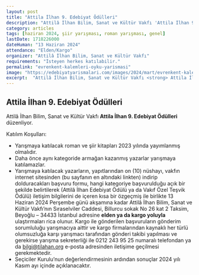 ```yaml
---
layout: post
title: "Attila İlhan 9. Edebiyat Ödülleri"
description: "Attilâ İlhan Bilim, Sanat ve Kültür Vakfı 'Attila İlhan 9. Edebiyat Ödülleri' düzenliyor."
category: articles
tags: [haziran 2024, şiir yarışması, roman yarışması, genel]
lastDate: 1718226000
dateHuman: "13 Haziran 2024"
attendance: "Elden/Kargo"
organizer: "Attilâ İlhan Bilim, Sanat ve Kültür Vakfı"
requirements: "İsteyen herkes katılabilir."
permalink: "evrenkent-kalemleri-oyku-yarismasi"
image: "https://edebiyatyarismalari.com/images/2024/mart/evrenkent-kalemleri-oyku-yarismasi.jpg"
excerpt:  "Attilâ İlhan Bilim, Sanat ve Kültür Vakfı <strong> Attila İlhan 9. Edebiyat Ödülleri </strong> düzenliyor."
---
```


## Attila İlhan 9. Edebiyat Ödülleri
Attilâ İlhan Bilim, Sanat ve Kültür Vakfı **Attila İlhan 9. Edebiyat Ödülleri** düzenliyor.  

Katılım Koşulları:
- Yarışmaya katılacak roman ve şiir kitapları 2023 yılında yayımlanmış olmalıdır.
- Daha önce aynı kategoride armağan kazanmış yazarlar yarışmaya katılamazlar.
- Yarışmaya katılacak yazarların, yapıtlarından on (10) nüshayı, vakfın internet sitesinden (bu sayfanın en altındaki linkten) indirip dolduracakları başvuru formu, hangi kategoriye başvurulduğu açık bir şekilde belirtilerek (Attilâ İlhan Edebiyat Ödülü ya da Vakıf Özel Teşvik Ödülü) iletişim bilgilerini de içeren kısa bir özgeçmiş ile birlikte 13 Haziran 2024 Perşembe günü akşamına kadar Attilâ İlhan Bilim, Sanat ve Kültür Vakfı’nın Sıraselviler Caddesi, Billurcu sokak No 26 kat 2 Taksim, Beyoğlu – 34433 İstanbul adresine **elden ya da kargo yoluyla** ulaştırmaları rica olunur. Kargo ile gönderilen başvuruların gönderim sorumluluğu yarışmacıya aittir ve kargo firmalarından kaynaklı her türlü olumsuzluğa karşı yarışmacı tarafından gönderi takibi yapılması ve gerekirse yarışma sekreterliği ile 0212 243 95 25 numaralı telefondan ya da bilgi@tilahan.org e-posta adresinden iletişime geçilmesi gerekmektedir.
- Seçiciler Kurulu’nun değerlendirmesinin ardından sonuçlar 2024 yılı Kasım ayı içinde açıklanacaktır.